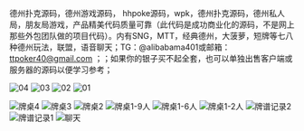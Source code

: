 德州扑克源码，德州游戏源码，
hhpoke源码，wpk，德州扑克源码，德州私人局，朋友局游戏，产品精美代码质量可靠（此代码是成功商业化的源码，不是网上那些外包团队做的项目代码）。内有SNG，MTT，经典德州，大菠萝，短牌等七八种德州玩法，联盟，语音聊天；TG：@alibabama401或邮箱：ttpoker40@gmail.com
；；如果你的银子买不起全套，也可以单独出售客户端或服务器的源码以便学习参考；

![04](https://github.com/user-attachments/assets/a8ee6f68-5d7b-459d-8db3-da613da73245)
![03](https://github.com/user-attachments/assets/9b258ad2-532c-4d64-bc9a-68671db987fe)
![02](https://github.com/user-attachments/assets/b6e49d0c-f9ad-490b-a2e7-964da2b0d617)
![01](https://github.com/user-attachments/assets/15847929-5e99-40f8-9b24-26d28870bd39)


![牌桌4](https://github.com/user-attachments/assets/f659b291-2d58-4599-84f3-711f58889aa4)
![牌桌3](https://github.com/user-attachments/assets/cea72308-b63c-46bf-9e2a-1738550d3e47)
![牌桌2](https://github.com/user-attachments/assets/94bcbb26-3bae-4e15-a954-0422c0ce6972)
![牌桌1-9人](https://github.com/user-attachments/assets/8a6ca79a-846c-4dc6-8ca0-88723e1099c0)
![牌桌1-6人](https://github.com/user-attachments/assets/4df13b2f-ba7d-4724-b138-9516f80ac86c)
![牌桌1-2人](https://github.com/user-attachments/assets/3a1be824-4836-46dd-975e-3bec192f7065)
![牌谱记录2](https://github.com/user-attachments/assets/3219e519-44e5-41d9-ac47-c0ff793f0297)
![牌谱记录1](https://github.com/user-attachments/assets/82638efe-9621-4312-a620-24300e7b33fa)
![聊天](https://github.com/user-attachments/assets/6d57ef74-6f84-4bff-9c5c-25f1960a3b60)
